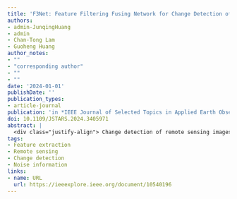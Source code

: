 ```yaml
---
title: 'F3Net: Feature Filtering Fusing Network for Change Detection of Remote Sensing Images'
authors:
- admin-JunqingHuang
- admin
- Chan-Tong Lam
- Guoheng Huang
author_notes:
- ""
- "corresponding author"
- ""
- ""
date: '2024-01-01'
publishDate: ''
publication_types:
- article-journal
publication: 'in *IEEE Journal of Selected Topics in Applied Earth Observations and Remote Sensing* [SCI,JCR Q1]'
doi: 10.1109/JSTARS.2024.3405971
abstract: |
  <div class="justify-align"> Change detection of remote sensing images is an essential method for observing changes on the Earth's surface. Deep learning can efficiently process remote sensing images. However, shallow features in remote sensing data from different time are inherently inconsistent. During the feature extraction stage, these shallow features are mapped onto different dimensional feature maps, giving rise to noise information. Existing algorithms are ineffective in dealing with noise effectively. This can lead to detection results being influenced by shallow features noise information, resulting in fake detections. To address this issue, feature filtering fusing network (F3Net) is proposed in this article. In F3Net, feature filtering and aggregation (FFA) module is designed to integrate bitemporal remote sensing features, which initially filters out noise information from different temporal domains. In addition, the channel feature difference fusion (CFDF) module is introduced to fuse high-dimensional features. Within CFDF, channel information filtering convolution is utilized to filter out noise information from high-dimensional feature channels across multiple receptive fields. In order to verify the performance of F3Net, comparative experiments were conducted on multiple public datasets with other state-of-the-art models, and F3Net achieved the best performance. </div>
tags:
- Feature extraction
- Remote sensing
- Change detection
- Noise information
links:
- name: URL
  url: https://ieeexplore.ieee.org/document/10540196
---
```

